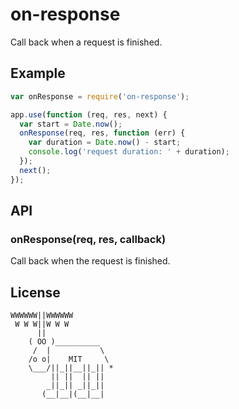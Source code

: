 # on-response

  Call back when a request is finished.

## Example

```js
var onResponse = require('on-response');

app.use(function (req, res, next) {
  var start = Date.now();
  onResponse(req, res, function (err) {
    var duration = Date.now() - start;
    console.log('request duration: ' + duration);
  });
  next();
});
```

## API

### onResponse(req, res, callback)

  Call back when the request is finished.

## License

```
WWWWWW||WWWWWW
 W W W||W W W
      ||
    ( OO )__________
     /  |           \
    /o o|    MIT     \
    \___/||_||__||_|| *
         || ||  || ||
        _||_|| _||_||
       (__|__|(__|__|
```